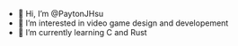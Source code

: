- 👋 Hi, I’m @PaytonJHsu
- 👀 I’m interested in video game design and developement
- 🌱 I’m currently learning C and Rust
  
<!--
- 💞️ I’m looking to collaborate on...
- 📫 How to reach me
--->
<!---
PaytonJHsu/PaytonJHsu is a ✨ special ✨ repository because its `README.md` (this file) appears on your GitHub profile.
You can click the Preview link to take a look at your changes.
--->

